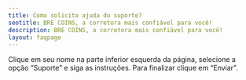 ```yaml
---
title: Como solicito ajuda do suporte?
seotitle: BRE COINS, a corretora mais confiável para você!
description: BRE COINS, a corretora mais confiável para você!
layout: faqpage
---
```

Clique em seu nome na parte inferior esquerda da página, selecione a opção “Suporte” e siga as instruções. Para finalizar clique em “Enviar”.

